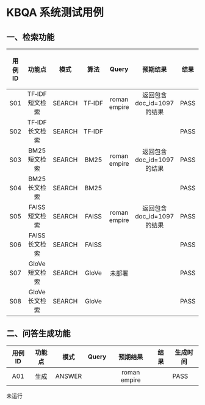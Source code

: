 # KBQA 系统测试用例

## 一、检索功能

| 用例ID |     功能点     |  模式  |  算法  |    Query     |          预期结果           | 结果 | 搜索时间 |
| :----: | :------------: | :----: | :----: | :----------: | :-------------------------: | ---- | :------: |
|  S01   | TF‑IDF短文检索 | SEARCH | TF‑IDF | roman empire | 返回包含 doc_id=1097 的结果 | PASS |          |
|  S02   | TF‑IDF长文检索 | SEARCH | TF‑IDF |              |                             | PASS |          |
|  S03   |  BM25短文检索  | SEARCH |  BM25  | roman empire | 返回包含 doc_id=1097 的结果 | PASS |          |
|  S04   |  BM25长文检索  | SEARCH |  BM25  |              |                             | PASS |          |
|  S05   | FAISS短文检索  | SEARCH | FAISS  | roman empire | 返回包含 doc_id=1097 的结果 | PASS |          |
|  S06   | FAISS长文检索  | SEARCH | FAISS  |              |                             | PASS |          |
|  S07   | GloVe短文检索  | SEARCH | GloVe  |    未部署    |                             | PASS |          |
|  S08   | GloVe长文检索  | SEARCH | GloVe  |              |                             | PASS |          |

## 二、问答生成功能

| 用例ID | 功能点 |  模式  | Query |   预期结果   | 结果 | 生成时间 |
| :----: | :----: | :----: | :---: | :----------: | :--: | -------- |
|  A01   |  生成  | ANSWER |       | roman empire |      | PASS     |

未运行
